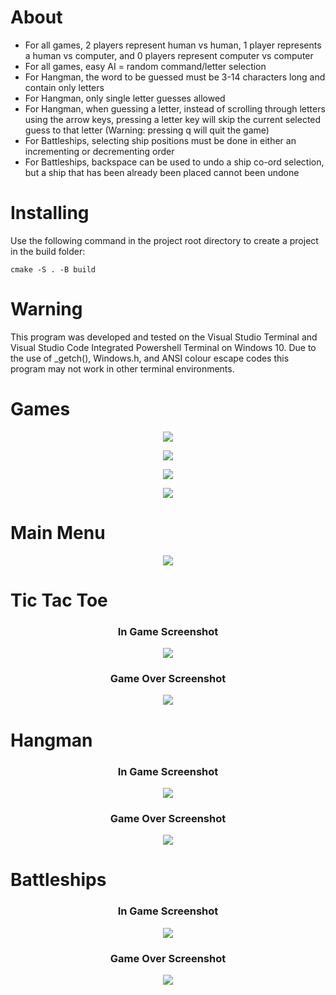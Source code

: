 # About
* For all games, 2 players represent human vs human, 1 player represents a human vs computer, and 0 players represent computer vs computer
* For all games, easy AI = random command/letter selection
* For Hangman, the word to be guessed must be 3-14 characters long and contain only letters
* For Hangman, only single letter guesses allowed
* For Hangman, when guessing a letter, instead of scrolling through letters using the arrow keys, pressing a letter key will skip the current selected guess to that letter (Warning: pressing q will quit the game)
* For Battleships, selecting ship positions must be done in either an incrementing or decrementing order
* For Battleships, backspace can be used to undo a ship co-ord selection, but a ship that has been already been placed cannot been undone

# Installing
Use the following command in the project root directory to create a project in the build folder:
```
cmake -S . -B build
```

# Warning
This program was developed and tested on the Visual Studio Terminal and Visual Studio Code Integrated Powershell Terminal on Windows 10. Due to the use of _getch(), Windows.h, and ANSI colour escape codes this program may not work in other terminal environments.

# Games
<p align="center">
    <img src="screenshots/main menu.gif">
</p>
<p align="center">
    <img src="screenshots/tic tac toe.gif">
</p>
<p align="center">
    <img src="screenshots/hangman.gif">
</p>
<p align="center">
    <img src="screenshots/battleships.gif">
</p>

# Main Menu
<p align="center">
    <img src="screenshots/main menu.png">
</p>

# Tic Tac Toe
<h3 align="center">
  In Game Screenshot
</h3>
<p align="center">
    <img src="screenshots/tic tac toe playing.png">
</p>
<h3 align="center">
  Game Over Screenshot
</h3>
<p align="center">
    <img src="screenshots/tic tac toe game over.png">
</p>

# Hangman
<h3 align="center">
  In Game Screenshot
</h3>
<p align="center">
    <img src="screenshots/hangman playing.png">
</p>
<h3 align="center">
  Game Over Screenshot
</h3>
<p align="center">
    <img src="screenshots/hangman game over.png">
</p>

# Battleships
<h3 align="center">
  In Game Screenshot
</h3>
<p align="center">
    <img src="screenshots/battleships playing.png">
</p>
<h3 align="center">
  Game Over Screenshot
</h3>
<p align="center">
    <img src="screenshots/battleships game over.png">
</p>

